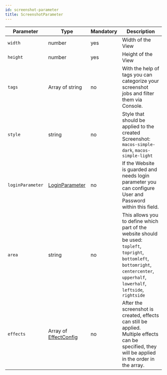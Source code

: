 ```yaml
---
id: screenshot-parameter
title: ScreenshotParameter
---
```


| Parameter        | Type                                       | Mandatory | Description                                                                                                                                                                               |
| ---------------- | ------------------------------------------ | --------- | ----------------------------------------------------------------------------------------------------------------------------------------------------------------------------------------- |
| `width`          | number                                     | yes       | Width of the View                                                                                                                                                                         |
| `height`         | number                                     | yes       | Height of the View                                                                                                                                                                        |
| `tags`           | Array of string                            | no        | With the help of tags you can categorize your screenshot jobs and filter them via Console.                                                                                                |
| `style`          | string                                     | no        | Style that should be applied to the created Screenshot: `macos-simple-dark`, `macos-simple-light`                                                                                         |
| `loginParameter` | [LoginParameter](./LoginParameter.md)      | no        | If the Website is guarded and needs login parameter you can configure User and Password within this field.                                                                                |
| `area`           | string                                     | no        | This allows you to define which part of the website should be used: `topleft`, `topright`, `bottomleft`, `bottomright`, `centercenter`, `upperhalf`, `lowerhalf`, `leftside`, `rightside` |
| `effects`        | Array of [EffectConfig](./EffectConfig.md) | no        | After the screenshot is created, effects can still be applied. Multiple effects can be specified, they will be applied in the order in the array.                                         |
